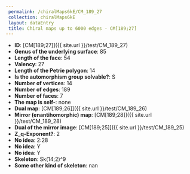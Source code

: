 ```yaml
--- 
 permalink: /chiralMaps6kE/CM_189_27 
 collection: chiralMaps6kE
 layout: dataEntry
 title: Chiral maps up to 6000 edges - CM[189;27]
---
```


- **ID**: [CM[189;27]]({{ site.url }}/test/CM_189_27)
- **Genus of the underlying surface**: 85
- **Length of the face**: 54
- **Valency**: 27
- **Length of the Petrie polygon**: 14
- **Is the automorphism group solvable?**: S
- **Number of vertices**: 14
- **Number of edges**: 189
- **Number of faces**: 7
- **The map is self-**: none
- **Dual map**: [CM[189;26]]({{ site.url }}/test/CM_189_26)
- **Mirror (enantihomorphic) map**: [CM[189;28]]({{ site.url }}/test/CM_189_28)
- **Dual of the mirror image**: [CM[189;25]]({{ site.url }}/test/CM_189_25)
- **Z_q-Exponent?**: 2
- **No idea**:  2:28
- **No idea**: Y
- **No idea**: Y
- **Skeleton**: Sk(14;2)^9
- **Some other kind of skeleton**: nan
